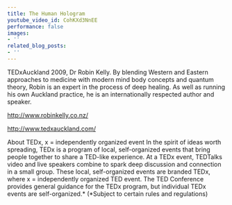 ```yaml
---
title: The Human Hologram
youtube_video_id: CohKXd3NnEE
performance: false
images:
- ''
related_blog_posts:
- ''
---
```


TEDxAuckland 2009, Dr Robin Kelly. 
By blending Western and Eastern approaches to medicine with modern mind body concepts and quantum theory, Robin is an expert in the process of deep healing. As well as running his own Auckland practice, he is an internationally
respected author and speaker.

http://www.robinkelly.co.nz/

http://www.tedxauckland.com/

About TEDx, x = independently organized event
In the spirit of ideas worth spreading, TEDx is a program of local, self-organized events that bring people together to share a TED-like experience. At a TEDx event, TEDTalks video and live speakers combine to spark deep discussion and connection in a small group. These local, self-organized events are branded TEDx, where x = independently organized TED event. The TED Conference provides general guidance for the TEDx program, but individual TEDx events are self-organized.* (*Subject to certain rules and regulations)
